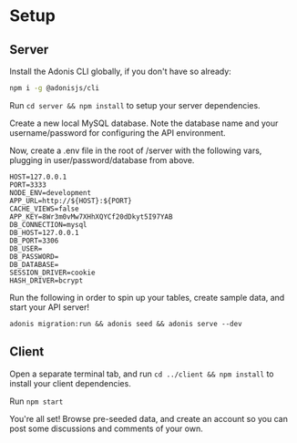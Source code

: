 # Setup

## Server

Install the Adonis CLI globally, if you don't have so already:

```bash
npm i -g @adonisjs/cli
```

Run `cd server && npm install` to setup your server dependencies.

Create a new local MySQL database. Note the database name and your username/password for configuring the API environment.

Now, create a .env file in the root of /server with the following vars, plugging in user/password/database from above.

```
HOST=127.0.0.1
PORT=3333
NODE_ENV=development
APP_URL=http://${HOST}:${PORT}
CACHE_VIEWS=false
APP_KEY=8Wr3m0vMw7XHhXQYCf20dDkyt5I97YAB
DB_CONNECTION=mysql
DB_HOST=127.0.0.1
DB_PORT=3306
DB_USER=
DB_PASSWORD=
DB_DATABASE=
SESSION_DRIVER=cookie
HASH_DRIVER=bcrypt
```

Run the following in order to spin up your tables, create sample data, and start your API server!

`adonis migration:run && adonis seed && adonis serve --dev`

## Client

Open a separate terminal tab, and run `cd ../client && npm install` to install your client dependencies.

Run `npm start`

You're all set! Browse pre-seeded data, and create an account so you can post some discussions and comments of your own.
